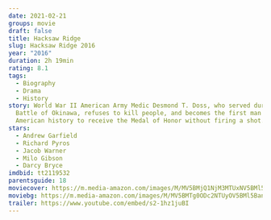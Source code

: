 ```yaml
---
date: 2021-02-21
groups: movie
draft: false
title: Hacksaw Ridge
slug: Hacksaw Ridge 2016
year: "2016"
duration: 2h 19min
rating: 8.1
tags:
  - Biography
  - Drama
  - History
story: World War II American Army Medic Desmond T. Doss, who served during the
  Battle of Okinawa, refuses to kill people, and becomes the first man in
  American history to receive the Medal of Honor without firing a shot.
stars:
  - Andrew Garfield
  - Richard Pyros
  - Jacob Warner
  - Milo Gibson
  - Darcy Bryce
imdbid: tt2119532
parentsguide: 18
moviecover: https://m.media-amazon.com/images/M/MV5BMjQ1NjM3MTUxNV5BMl5BanBnXkFtZTgwMDc5MTY5OTE@._V1_FMjpg_UX971_.jpg
moviebg: https://m.media-amazon.com/images/M/MV5BMTg0ODc2NTUyOV5BMl5BanBnXkFtZTgwODEwNjc0MDI@._V1_FMjpg_UX1280_.jpg
trailer: https://www.youtube.com/embed/s2-1hz1juBI
---
```

